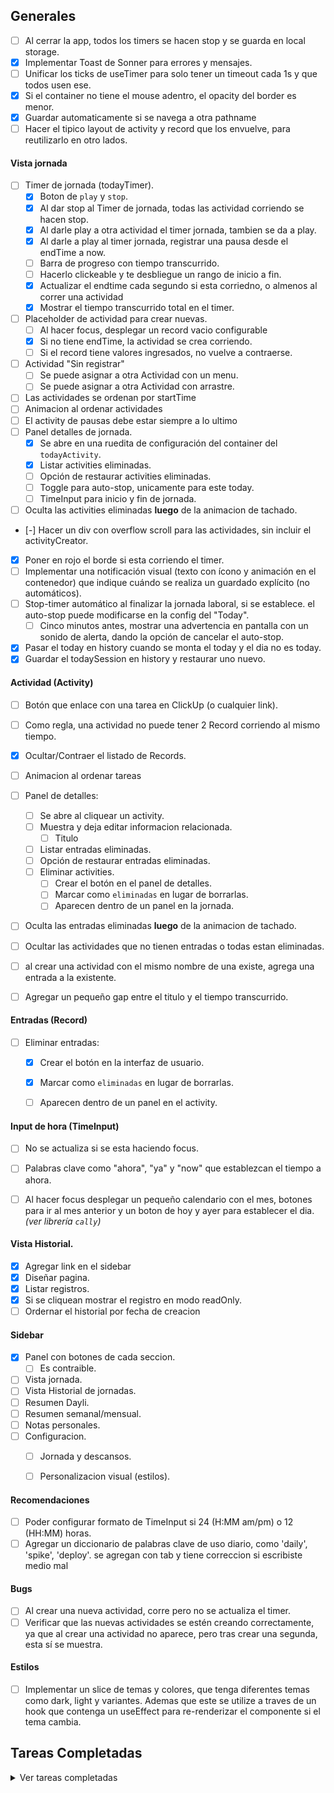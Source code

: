 


## Generales
- [ ] Al cerrar la app, todos los timers se hacen stop y se guarda en local storage.
- [x] Implementar Toast de Sonner para errores y mensajes.
- [ ] Unificar los ticks de useTimer para solo tener un timeout cada 1s y que todos usen ese. 
- [x] Si el container no tiene el mouse adentro, el opacity del border es menor.
- [x] Guardar automaticamente si se navega a otra pathname
- [ ] Hacer el tipico layout de activity y record que los envuelve, para reutilizarlo en otro lados.

#### Vista jornada
- [ ] Timer de jornada (todayTimer).
    - [x] Boton de `play` y `stop`.
    - [x] Al dar stop al Timer de jornada, todas las actividad corriendo se hacen stop.
    - [x] Al darle play a otra actividad el timer jornada, tambien se da a play.
    - [x] Al darle a play al timer jornada, registrar una pausa desde el endTime a now.
    - [ ] Barra de progreso con tiempo transcurrido.
    - [ ] Hacerlo clickeable y te desbliegue un rango de inicio a fin.
    - [x] Actualizar el endtime cada segundo si esta corriedno, o almenos al correr una actividad
    - [x] Mostrar el tiempo transcurrido total en el timer.
- [ ] Placeholder de actividad para crear nuevas.
    - [ ] Al hacer focus, desplegar un record vacio configurable
    - [x] Si no tiene endTime, la actividad se crea corriendo.
    - [ ] Si el record tiene valores ingresados, no vuelve a contraerse.
- [ ] Actividad "Sin registrar"
    - [ ] Se puede asignar a otra Actividad con un menu.
    - [ ] Se puede asignar a otra Actividad con arrastre.
- [ ] Las actividades se ordenan por startTime
- [ ] Animacion al ordenar actividades
- [ ] El activity de pausas debe estar siempre a lo ultimo
- [ ] Panel detalles de jornada.
    - [x] Se abre en una ruedita de configuración del container del `todayActivity`.
    - [x] Listar activities eliminadas.
    - [ ] Opción de restaurar activities eliminadas.
    - [ ] Toggle para auto-stop, unicamente para este today.
    - [ ] TimeInput para inicio y fin de jornada.
- [ ] Oculta las activities eliminadas **luego** de la animacion de tachado.
- [-] Hacer un div con overflow scroll para las actividades, sin incluir el activityCreator.
- [x] Poner en rojo el borde si esta corriendo el timer.
- [ ] Implementar una notificación visual (texto con ícono y animación en el contenedor) que indique cuándo se realiza un guardado explícito (no automáticos).
- [ ] Stop-timer automático al finalizar la jornada laboral, si se establece. el auto-stop puede modificarse en la config del "Today".
    - [ ] Cinco minutos antes, mostrar una advertencia en pantalla con un sonido de alerta, dando la opción de cancelar el auto-stop.
- [x] Pasar el today en history cuando se monta el today y el dia no es today.
- [x] Guardar el todaySession en history y restaurar uno nuevo.

#### Actividad (Activity)
- [ ] Botón que enlace con una tarea en ClickUp (o cualquier link).
- [ ] Como regla, una actividad no puede tener 2 Record corriendo al mismo tiempo.
- [x] Ocultar/Contraer el listado de Records.
- [ ] Animacion al ordenar tareas
- [ ] Panel de detalles:
    - [ ] Se abre al cliquear un activity.
    - [ ] Muestra y deja editar informacion relacionada.
        - [ ] Titulo
    - [ ] Listar entradas eliminadas.
    - [ ] Opción de restaurar entradas eliminadas.
    - [ ] Eliminar activities.
        - [ ] Crear el botón en el panel de detalles.
        - [ ] Marcar como `eliminadas` en lugar de borrarlas.
        - [ ] Aparecen dentro de un panel en la jornada.
- [ ] Oculta las entradas eliminadas **luego** de la animacion de tachado.
- [ ] Ocultar las actividades que no tienen entradas o todas estan eliminadas.
- [ ] al crear una actividad con el mismo nombre de una existe, agrega una entrada a la existente.
- [ ] Agregar un pequeño gap entre el titulo y el tiempo transcurrido.


#### Entradas (Record)
- [ ] Eliminar entradas:
    - [x] Crear el botón en la interfaz de usuario.
    - [x] Marcar como `eliminadas` en lugar de borrarlas.
    - [ ] Aparecen dentro de un panel en el activity.



#### Input de hora (TimeInput)
- [ ] No se actualiza si se esta haciendo focus.
- [ ] Palabras clave como "ahora", "ya" y "now" que establezcan el tiempo a ahora.
- [ ] Al hacer focus desplegar un pequeño calendario con el mes, botones para ir al mes anterior y un boton de hoy y ayer para establecer el dia. _(ver librería `cally`)_


#### Vista Historial.
- [x] Agregar link en el sidebar
- [x] Diseñar pagina.
- [x] Listar registros.
- [x] Si se cliquean mostrar el registro en modo readOnly.
- [ ] Ordernar el historial por fecha de creacion

#### Sidebar
- [x] Panel con botones de cada seccion.
    - [ ] Es contraible.
- [ ] Vista jornada.
- [ ] Vista Historial de jornadas.
- [ ] Resumen Dayli.
- [ ] Resumen semanal/mensual.
- [ ] Notas personales.
- [ ] Configuracion.
    - [ ] Jornada y descansos.
    - [ ] Personalizacion visual (estilos).


#### Recomendaciones
- [ ] Poder configurar formato de TimeInput si 24 (H:MM am/pm) o 12 (HH:MM) horas.
- [ ] Agregar un diccionario de palabras clave de uso diario, como 'daily', 'spike', 'deploy'. se agregan con tab y tiene correccion si escribiste medio mal

#### Bugs
- [ ] Al crear una nueva actividad, corre pero no se actualiza el timer.
- [ ] Verificar que las nuevas actividades se estén creando correctamente, ya que al crear una actividad no aparece, pero tras crear una segunda, esta sí se muestra.

#### Estilos
- [ ] Implementar un slice de temas y colores, que tenga diferentes temas como dark, light y variantes. Ademas que este se utilize a traves de un hook que contenga un useEffect para re-renderizar el componente si el tema cambia.




## Tareas Completadas
<details>
  <summary>Ver tareas completadas</summary>


## Generales
- [x] Implementar Redux.
- [x] Renombrar ActivityEntry por Record.
- [x] Hacer utilidades que centralicen la logica al manejar listas de Records, Actividades, etc.
- [x] Propiedad `readOnly` que evita toda edicion en componentenes
- [x] Guardar el estado de todayActivities en el localstorage
- [x] Actualizar el `useTimer` al instante al retomar el focus de la página.
- [x] Inlcuir la fecha de guardado en el `SaveObjectType`.
- [x] Inlcuir la fecha y hora en el objeto `TodayActivitiesState`.
- [x] No incluir en el calculo de elapsedTime las actividades y los records eliminados.
- [x] Renombrar el objeto de jornada por `workSession` y para today es `todayWorkSession`

#### Vista jornada
- [x] Listado de actividades y records con su timer.
- [x] Guardar en el estado today el timer de jornada.
- [x] Mover todayActivities a una carpeta como "bloques" o "sections"
- [x] Las pausas se pueden editar.
- [x] Hacer un componente separado para visualizar un `workSession` y luego utilizrlo por debajo de la vista de jornada.
- [x] El titulo debe ser la fecha de creacion, y si es hoy ponerle como 'hoy'

#### Actividad (Activity)
- [x] funciones de `play` y `stop`.
- [x] Las pausas se registran como nuevas entradas.
- [x] Si se da a play, buscar Record con endTime menor a 1-2 minutos de now y continuarla.
- [x] Las entradas se ordenan por startTime
- [x] El `esc` cancela la edicion del titulo y lo devuelve al estado original.

#### Entradas (Record)
- [x] input de hora inicio y fin, que que acepte cualquier formato (15.30, 5:24pm, 00-48am).
- [x] El Record deja de correr si se confirma un cambio en TimeInput, excepto que siga siendo now.

</details>